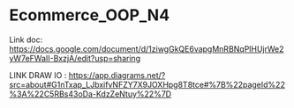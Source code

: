 # Ecommerce_OOP_N4

Link doc: https://docs.google.com/document/d/1ziwgGkQE6vapgMnRBNqPlHUjrWe2yW7eFWaII-BxzjA/edit?usp=sharing

LINK DRAW IO : https://app.diagrams.net/?src=about#G1nTxap_LJbxifvNFZY7X9JOXHpg8T8tce#%7B%22pageId%22%3A%22C5RBs43oDa-KdzZeNtuy%22%7D

